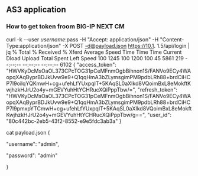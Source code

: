 ## AS3 application


### How to get token froom BIG-IP NEXT CM

curl -k --user $username:$pass -H "Accept: application/json" -H "Content-Type:application/json" -X POST -d@payload.json https://10.1.
1.5/api/login | jq
  % Total    % Received % Xferd  Average Speed   Time    Time     Time  Current
                                 Dload  Upload   Total   Spent    Left  Speed
100  1245  100  1200  100    45   5861    219 --:--:-- --:--:-- --:--:--  6102
{
  "access_token": "HWVKyDcMsOaOL373CPcTOG31pCeMFnmOgbBihnon1S/FANVo9ECy4WAopqXAqByprBDJkUvw9e9+Q1qqHmA3bZLymsgimPM9pdbLRh88+brdCiHCP7l9oilqYQKmwH+cg+ufehLfYUxpqIT+5KAqSL0aXIkd8VQoimBxL8eMokftKwjhzkHJrU2o4y+mGEVYuhHtYCHRucXQiPppTbw/=",
  "refresh_token": "HWVKyDcMsOaOL373CPcTOG31pCeMFnmOgbBihnon1S/FANVo9ECy4WAopqXAqByprBDJkUvw9e9+Q1qqHmA3bZLymsgimPM9pdbLRh88+brdCiHCP7l9pmxpYTCmwH+cg+ufehLfYUxpqIT+5KAqSL0aXIkd8VQoimBxL8eMokftKwjhzkHJrU2o4y+mGEVYuhHtYCHRucXQiPppTbw/g==",
  "user_id": "80c442bc-2eb5-43f2-8552-e9e5fdc3ab3a"
}


cat payload.json 
{

"username": "admin",

"password": "admin"

}
